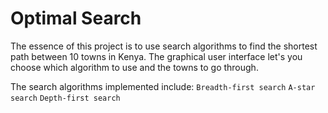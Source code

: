 # Optimal Search
The essence of this project is to use search algorithms to find the shortest path between 10 towns in Kenya.
The graphical user interface let's you choose which algorithm to use and the towns to go through.

The search algorithms implemented include:
`Breadth-first search`
`A-star search`
`Depth-first search`

